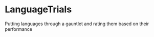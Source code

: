 LanguageTrials
==============

Putting languages through a gauntlet and rating them based on their performance